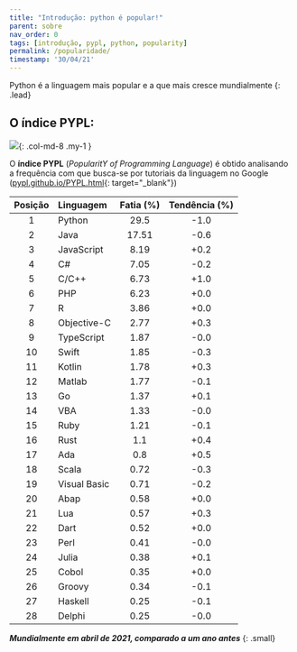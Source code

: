 ```yaml
---
title: "Introdução: python é popular!"
parent: sobre
nav_order: 0
tags: [introdução, pypl, python, popularity]
permalink: /popularidade/
timestamp: '30/04/21'
---
```


Python é a linguagem mais popular e a que mais cresce mundialmente
{: .lead}

## O índice PYPL:

![]({{site.baseurl}}/assets/images/pypl.png){: .col-md-8 .my-1 }

O **índice PYPL** (*PopularitY of Programming Language*) é obtido analisando a frequência com que busca-se por tutoriais da linguagem no Google ([pypl.github.io/PYPL.html](http://pypl.github.io/PYPL.html){: target="\_blank"})

| Posição	| Linguagem |	Fatia (%)	| Tendência (%) |
|:-------:|:--------- |:-----:|:---------:|
| 1 | Python |          29.5  | -1.0  |
| 2 | Java |          17.51  | -0.6  |
| 3 | JavaScript |          8.19  | +0.2  |
| 4 | C# |          7.05  | -0.2  |
| 5 | C/C++ |          6.73  | +1.0  |
| 6 | PHP |          6.23  | +0.0  |
| 7 | R |          3.86  | +0.0  |
| 8 | Objective-C |          2.77  | +0.3  |
| 9 | TypeScript |          1.87  | -0.0  |
| 10 | Swift |          1.85  | -0.3  |
| 11 | Kotlin |          1.78  | +0.3  |
| 12 | Matlab |          1.77  | -0.1  |
| 13 | Go |          1.37  | +0.1  |
| 14 | VBA |          1.33  | -0.0  |
| 15 | Ruby |          1.21  | -0.1  |
| 16 | Rust |          1.1  | +0.4  |
| 17 | Ada |          0.8  | +0.5  |
| 18 | Scala |          0.72  | -0.3  |
| 19 | Visual Basic |          0.71  | -0.2  |
| 20 | Abap |          0.58  | +0.0  |
| 21 | Lua |          0.57  | +0.3  |
| 22 | Dart |          0.52  | +0.0  |
| 23 | Perl |          0.41  | -0.0  |
| 24 | Julia |          0.38  | +0.1  |
| 25 | Cobol |          0.35  | +0.0  |
| 26 | Groovy |          0.34  | -0.1  |
| 27 | Haskell |          0.25  | -0.1  |
| 28 | Delphi |          0.25  | -0.0  |

***Mundialmente em abril de 2021, comparado a um ano antes***
{: .small}

